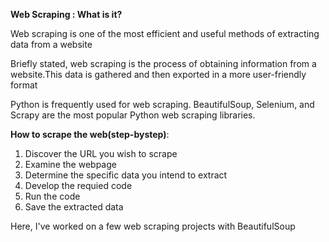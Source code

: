 **Web Scraping : What is it?**
  
  Web scraping is one of the most efficient and useful methods of extracting data from a 
  website
  
  Briefly stated, web scraping is the process of obtaining information from a website.This 
  data is gathered and then exported in a more user-friendly format
  
  Python is frequently used for web scraping. BeautifulSoup, Selenium, and Scrapy are the 
  most popular Python web scraping libraries.

**How to scrape the web(step-bystep)**:
   1. Discover the URL you wish to scrape
   2. Examine the webpage
   3. Determine the specific data you intend to extract
   4. Develop the requied code 
   5. Run the code
   6. Save the extracted data 

Here, I've worked on a few web scraping projects with BeautifulSoup

